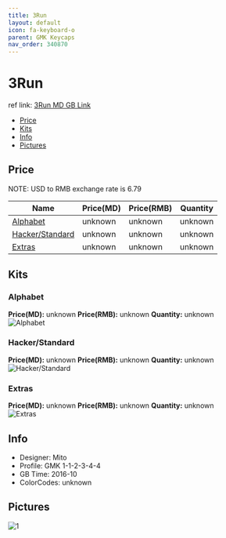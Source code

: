 ```yaml
---
title: 3Run
layout: default
icon: fa-keyboard-o
parent: GMK Keycaps
nav_order: 340870
---
```


# 3Run

ref link: [3Run MD GB Link](https://www.massdrop.com/buy/gmk-3run-keycap-set)

* [Price](#price)
* [Kits](#kits)
* [Info](#info)
* [Pictures](#pictures)


## Price  
NOTE: USD to RMB exchange rate is 6.79

| Name          | Price(MD)    |  Price(RMB) | Quantity |
| ------------- | ------------ |  ---------- | -------- |
|[Alphabet](#alphabet)|unknown|unknown|unknown|
|[Hacker/Standard](#hacker/standard)|unknown|unknown|unknown|
|[Extras](#extras)|unknown|unknown|unknown|


## Kits
### Alphabet
**Price(MD):** unknown    **Price(RMB):** unknown    **Quantity:** unknown  
<img src="{{ 'assets/images/gmk-keycaps/3run/kits_pics/alphabet.jpeg' | relative_url }}" alt="Alphabet" class="image featured">

### Hacker/Standard
**Price(MD):** unknown    **Price(RMB):** unknown    **Quantity:** unknown  
<img src="{{ 'assets/images/gmk-keycaps/3run/kits_pics/hacker-standard.jpeg' | relative_url }}" alt="Hacker/Standard" class="image featured">

### Extras
**Price(MD):** unknown    **Price(RMB):** unknown    **Quantity:** unknown  
<img src="{{ 'assets/images/gmk-keycaps/3run/kits_pics/extras.jpeg' | relative_url }}" alt="Extras" class="image featured">


## Info
* Designer: Mito
* Profile: GMK 1-1-2-3-4-4
* GB Time: 2016-10
* ColorCodes: unknown


## Pictures
<img src="{{ 'assets/images/gmk-keycaps/3run/rendering_pics/1.jpg' | relative_url }}" alt="1" class="image featured">
